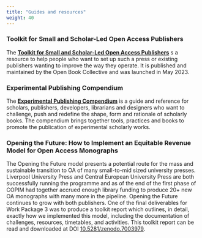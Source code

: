 ```yaml
---
title: "Guides and resources"
weight: 40
---
```


### Toolkit for Small and Scholar-Led Open Access Publishers

The **[Toolkit for Small and Scholar-Led Open Access Publishers](https://toolkit.openbookcollective.org/)** s a resource to help people who want to set up such a press or existing publishers wanting to improve the way they operate. It is published and maintained by the Open Book Collective and was launched in May 2023.

### Experimental Publishing Compendium

The **[Experimental Publishing Compendium](https://compendium.copim.ac.uk/)** is a guide and reference for scholars, publishers, developers, librarians and designers who want to challenge, push and redefine the shape, form and rationale of scholarly books. The compendium brings together tools, practices and books to promote the publication of experimental scholarly works.

### Opening the Future: How to Implement an Equitable Revenue Model for Open Access Monographs

The Opening the Future model presents a potential route for the mass and sustainable transition to OA of many small-to-mid sized university presses. Liverpool University Press and Central European University Press are both successfully running the programme and as of the end of the first phase of COPIM had together accrued enough library funding to produce 20+ new OA monographs with many more in the pipeline. Opening the Future continues to grow with both publishers. One of the final deliverables for Work Package 3 was to produce a toolkit report which outlines, in detail, exactly how we implemented this model, including the documentation of challenges, resources, timetables, and activities. This toolkit report can be read and downloaded at DOI [10.5281/zenodo.7003979](https://zenodo.org/record/7003979). 
